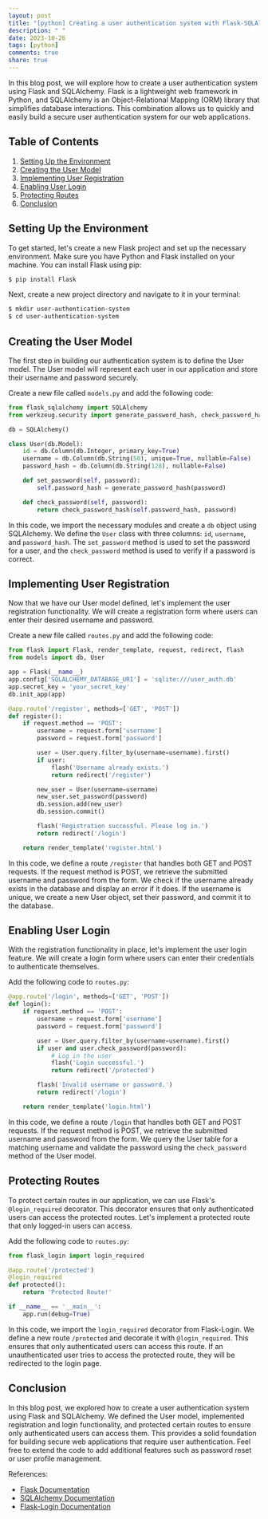 ```yaml
---
layout: post
title: "[python] Creating a user authentication system with Flask-SQLAlchemy"
description: " "
date: 2023-10-26
tags: [python]
comments: true
share: true
---
```


In this blog post, we will explore how to create a user authentication system using Flask and SQLAlchemy. Flask is a lightweight web framework in Python, and SQLAlchemy is an Object-Relational Mapping (ORM) library that simplifies database interactions. This combination allows us to quickly and easily build a secure user authentication system for our web applications.

## Table of Contents
1. [Setting Up the Environment](#setting-up-the-environment)
2. [Creating the User Model](#creating-the-user-model)
3. [Implementing User Registration](#implementing-user-registration)
4. [Enabling User Login](#enabling-user-login)
5. [Protecting Routes](#protecting-routes)
6. [Conclusion](#conclusion)

## Setting Up the Environment
To get started, let's create a new Flask project and set up the necessary environment. Make sure you have Python and Flask installed on your machine. You can install Flask using pip:

```bash
$ pip install Flask
```

Next, create a new project directory and navigate to it in your terminal:

```bash
$ mkdir user-authentication-system
$ cd user-authentication-system
```

## Creating the User Model
The first step in building our authentication system is to define the User model. The User model will represent each user in our application and store their username and password securely.

Create a new file called `models.py` and add the following code:

```python
from flask_sqlalchemy import SQLAlchemy
from werkzeug.security import generate_password_hash, check_password_hash

db = SQLAlchemy()

class User(db.Model):
    id = db.Column(db.Integer, primary_key=True)
    username = db.Column(db.String(50), unique=True, nullable=False)
    password_hash = db.Column(db.String(128), nullable=False)

    def set_password(self, password):
        self.password_hash = generate_password_hash(password)

    def check_password(self, password):
        return check_password_hash(self.password_hash, password)
```

In this code, we import the necessary modules and create a `db` object using SQLAlchemy. We define the `User` class with three columns: `id`, `username`, and `password_hash`. The `set_password` method is used to set the password for a user, and the `check_password` method is used to verify if a password is correct.

## Implementing User Registration
Now that we have our User model defined, let's implement the user registration functionality. We will create a registration form where users can enter their desired username and password.

Create a new file called `routes.py` and add the following code:

```python
from flask import Flask, render_template, request, redirect, flash
from models import db, User

app = Flask(__name__)
app.config['SQLALCHEMY_DATABASE_URI'] = 'sqlite:///user_auth.db'
app.secret_key = 'your_secret_key'
db.init_app(app)

@app.route('/register', methods=['GET', 'POST'])
def register():
    if request.method == 'POST':
        username = request.form['username']
        password = request.form['password']

        user = User.query.filter_by(username=username).first()
        if user:
            flash('Username already exists.')
            return redirect('/register')

        new_user = User(username=username)
        new_user.set_password(password)
        db.session.add(new_user)
        db.session.commit()

        flash('Registration successful. Please log in.')
        return redirect('/login')

    return render_template('register.html')
```

In this code, we define a route `/register` that handles both GET and POST requests. If the request method is POST, we retrieve the submitted username and password from the form. We check if the username already exists in the database and display an error if it does. If the username is unique, we create a new User object, set their password, and commit it to the database.

## Enabling User Login
With the registration functionality in place, let's implement the user login feature. We will create a login form where users can enter their credentials to authenticate themselves.

Add the following code to `routes.py`:

```python
@app.route('/login', methods=['GET', 'POST'])
def login():
    if request.method == 'POST':
        username = request.form['username']
        password = request.form['password']

        user = User.query.filter_by(username=username).first()
        if user and user.check_password(password):
            # Log in the user
            flash('Login successful.')
            return redirect('/protected')

        flash('Invalid username or password.')
        return redirect('/login')

    return render_template('login.html')
```

In this code, we define a route `/login` that handles both GET and POST requests. If the request method is POST, we retrieve the submitted username and password from the form. We query the User table for a matching username and validate the password using the `check_password` method of the User model.

## Protecting Routes
To protect certain routes in our application, we can use Flask's `@login_required` decorator. This decorator ensures that only authenticated users can access the protected routes. Let's implement a protected route that only logged-in users can access.

Add the following code to `routes.py`:

```python
from flask_login import login_required

@app.route('/protected')
@login_required
def protected():
    return 'Protected Route!'

if __name__ == '__main__':
    app.run(debug=True)
```

In this code, we import the `login_required` decorator from Flask-Login. We define a new route `/protected` and decorate it with `@login_required`. This ensures that only authenticated users can access this route. If an unauthenticated user tries to access the protected route, they will be redirected to the login page.

## Conclusion
In this blog post, we explored how to create a user authentication system using Flask and SQLAlchemy. We defined the User model, implemented registration and login functionality, and protected certain routes to ensure only authenticated users can access them. This provides a solid foundation for building secure web applications that require user authentication. Feel free to extend the code to add additional features such as password reset or user profile management.

References:
- [Flask Documentation](https://flask.palletsprojects.com/)
- [SQLAlchemy Documentation](https://docs.sqlalchemy.org/)
- [Flask-Login Documentation](https://flask-login.readthedocs.io/)